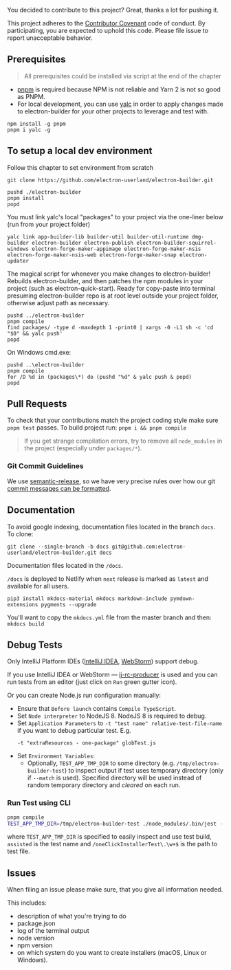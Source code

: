 You decided to contribute to this project? Great, thanks a lot for pushing it.

This project adheres to the [Contributor Covenant](http://contributor-covenant.org) code of conduct. 
By participating, you are expected to uphold this code. Please file issue to report unacceptable behavior.

## Prerequisites
> All prerequisites could be installed via script at the end of the chapter
>

* [pnpm](https://pnpm.js.org) is required because NPM is not reliable and Yarn 2 is not so good as PNPM.
* For local development, you can use [yalc](https://github.com/whitecolor/yalc) in order to apply changes made to 
electron-builder for your other projects to leverage and test with.
```
npm install -g pnpm
pnpm i yalc -g
```

## To setup a local dev environment
Follow this chapter to set environment from scratch
```
git clone https://github.com/electron-userland/electron-builder.git

pushd ./electron-builder
pnpm install
popd
```

You must link yalc's local "packages" to your project via the one-liner below (run from your project folder)
```
yalc link app-builder-lib builder-util builder-util-runtime dmg-builder electron-builder electron-publish electron-builder-squirrel-windows electron-forge-maker-appimage electron-forge-maker-nsis electron-forge-maker-nsis-web electron-forge-maker-snap electron-updater
```

The magical script for whenever you make changes to electron-builder! Rebuilds electron-builder, and then patches 
the npm modules in your project (such as electron-quick-start).
Ready for copy-paste into terminal presuming electron-builder repo is at root level outside your project folder, 
otherwise adjust path as necessary.
```
pushd ../electron-builder
pnpm compile
find packages/ -type d -maxdepth 1 -print0 | xargs -0 -L1 sh -c 'cd "$0" && yalc push'
popd
```

On Windows cmd.exe:
```batch
pushd ..\electron-builder
pnpm compile
for /D %d in (packages\*) do (pushd "%d" & yalc push & popd)  
popd
```

## Pull Requests
To check that your contributions match the project coding style make sure `pnpm test` passes.
To build project run: `pnpm i && pnpm compile`

> If you get strange compilation errors, try to remove all `node_modules` in the project (especially under `packages/*`).
>
### Git Commit Guidelines
We use [semantic-release](https://github.com/semantic-release/semantic-release), so we have very precise rules over how 
our git [commit messages can be formatted](https://gist.github.com/develar/273e2eb938792cf5f86451fbac2bcd51).

## Documentation

To avoid google indexing, documentation files located in the branch `docs`. To clone:

```shell script
git clone --single-branch -b docs git@github.com:electron-userland/electron-builder.git docs
```

Documentation files located in the `/docs`.

`/docs` is deployed to Netlify when `next` release is marked as `latest` and available for all users.

`pip3 install mkdocs-material mkdocs markdown-include pymdown-extensions pygments --upgrade`

You'll want to copy the `mkdocs.yml` file from the master branch and then: `mkdocs build`

## Debug Tests

Only IntelliJ Platform IDEs ([IntelliJ IDEA](https://confluence.jetbrains.com/display/IDEADEV/IDEA+2017.1+EAP), 
[WebStorm](https://confluence.jetbrains.com/display/WI/WebStorm+EAP)) support debug.

If you use IntelliJ IDEA or WebStorm — [ij-rc-producer](https://github.com/develar/ij-rc-producer) is used and you 
can run tests from an editor (just click on `Run` green gutter icon).

Or you can create Node.js run configuration manually:
* Ensure that `Before launch` contains `Compile TypeScript`.
* Set `Node interpreter` to NodeJS 8. NodeJS 8 is required to debug.
* Set `Application Parameters` to `-t "test name" relative-test-file-name` if you want to debug particular test. E.g.
  ```
  -t "extraResources - one-package" globTest.js
  ```
* Set `Environment Variables`:
  * Optionally, `TEST_APP_TMP_DIR` to some directory (e.g. `/tmp/electron-builder-test`) to inspect output if test 
  uses temporary directory (only if `--match` is used). Specified directory will be used instead of random 
  temporary directory and *cleared* on each run.

### Run Test using CLI
```sh
pnpm compile
TEST_APP_TMP_DIR=/tmp/electron-builder-test ./node_modules/.bin/jest --env jest-environment-node-debug -t 'assisted' '/oneClickInstallerTest\.\w+$'
```
where `TEST_APP_TMP_DIR` is specified to easily inspect and use test build, `assisted` is the test name 
and `/oneClickInstallerTest\.\w+$` is the path to test file.


## Issues

When filing an issue please make sure, that you give all information needed.

This includes:

- description of what you're trying to do
- package.json
- log of the terminal output
- node version
- npm version
- on which system do you want to create installers (macOS, Linux or Windows).

